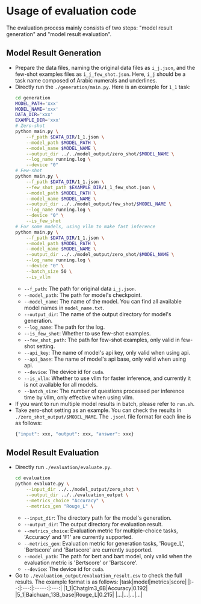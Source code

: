 # Usage of evaluation code
The evaluation process mainly consists of two steps: "model result generation" and "model result evaluation".
## Model Result Generation
* Prepare the data files, naming the original data files as `i_j.json`, and the few-shot examples files as `i_j_few_shot.json`. Here, `i_j` should be a task name composed of Arabic numerals and underlines.
* Directly run the `./generation/main.py`. Here is an example for `1_1` task:
    ```bash
    cd generation
    MODEL_PATH='xxx'
    MODEL_NAME='xxx'
    DATA_DIR='xxx'
    EXAMPLE_DIR='xxx'
    # Zero-shot
    python main.py \
        --f_path $DATA_DIR/1_1.json \
        --model_path $MODEL_PATH \
        --model_name $MODEL_NAME \
        --output_dir ../../model_output/zero_shot/$MODEL_NAME \
        --log_name running.log \
        --device "0"
    # Few-shot
    python main.py \
        --f_path $DATA_DIR/1_1.json \
        --few_shot_path $EXAMPLE_DIR/1_1_few_shot.json \
        --model_path $MODEL_PATH \
        --model_name $MODEL_NAME \
        --output_dir ../../model_output/few_shot/$MODEL_NAME \
        --log_name running.log \
        --device "0" \
        --is_few_shot
    # For some models, using vllm to make fast inference
    python main.py \
        --f_path $DATA_DIR/1_1.json \
        --model_path $MODEL_PATH \
        --model_name $MODEL_NAME \
        --output_dir ../../model_output/zero_shot/$MODEL_NAME \
        --log_name running.log \
        --device "0" \
        --batch_size 50 \
        --is_vllm
    ```
    * `--f_path`: The path for original data `i_j.json`.
    * `--model_path`: The path for model's checkpoint.
    * `--model_name`: The name of the model. You can find all available model names in `model_name.txt`.
    * `--output_dir`: The name of the output directory for model's generation.
    * `--log_name`: The path for the log.
    * `--is_few_shot`: Whether to use few-shot examples.
    * `--few_shot_path`: The path for few-shot examples, only valid in few-shot setting.
    * `--api_key`: The name of model's api key, only valid when using api.
    * `--api_base`: The name of model's api base, only valid when using api.
    * `--device`: The device id for `cuda`.
    * `--is_vllm`: Whether to use vllm for faster inference, and currently it is not available for all models.
    * `--batch_size`: The number of questions processed per inference time by vllm, only effective when using vllm.
* If you want to run multiple model results in batch, please refer to `run.sh`.
* Take zero-shot setting as an example. You can check the results in `./zero_shot_output/$MODEL_NAME`. The `.jsonl` file format for each line is as follows:
    ```python
    {"input": xxx, "output": xxx, "answer": xxx}
    ```
## Model Result Evaluation
* Directly run `./evaluation/evaluate.py`.
    ```bash
    cd evaluation
    python evaluate.py \
        --input_dir ../../model_output/zero_shot \
        --output_dir ../../evaluation_output \
        --metrics_choice "Accuracy" \
        --metrics_gen "Rouge_L" \
    ```
    * `--input_dir`: The directory path for the model's generation.
    * `--output_dir`: The output directory for evaluation result.
    * `--metrics_choice`: Evaluation metric for multiple-choice tasks, 'Accuracy' and 'F1' are currently supported.
    * `--metrics_gen`: Evaluation metric for generation tasks, 'Rouge_L', 'Bertscore' and 'Bartscore' are currently supported.
    * `--model_path`: The path for bert and bart model, only valid when the evaluation metric is 'Bertscore' or 'Bartscore'.
    * `--device`: The device id for `cuda`.
* Go to `./evaluation_output/evaluation_result.csv` to check the full results. The example format is as follows:
    |task|model|metrics|score|
    |:--:|:---:|:-----:|:---:|
    |1_1|Chatglm3_6B|Accuracy|0.192|
    |5_1|Baichuan_13B_base|Rouge_L|0.215|
    |...|...|...|...|